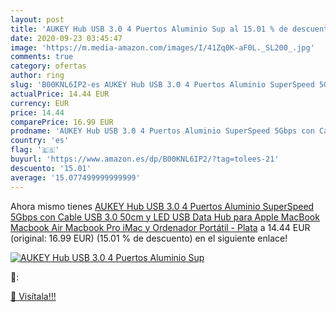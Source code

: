 ```yaml
---
layout: post
title: 'AUKEY Hub USB 3.0 4 Puertos Aluminio Sup al 15.01 % de descuento'
date: 2020-09-23 03:45:47
image: 'https://m.media-amazon.com/images/I/41Zq0K-aF0L._SL200_.jpg'
comments: true
category: ofertas
author: ring
slug: 'B00KNL6IP2-es AUKEY Hub USB 3.0 4 Puertos Aluminio SuperSpeed 5Gbps con Cable USB 3.0 50cm y LED USB Data Hub para Apple MacBook  Macbook Air  Macbook Pro  iMac y Ordenador Portátil - Plata'
actualPrice: 14.44 EUR
currency: EUR
price: 14.44
comparePrice: 16.99 EUR
prodname: 'AUKEY Hub USB 3.0 4 Puertos Aluminio SuperSpeed 5Gbps con Cable USB 3.0 50cm y LED USB Data Hub para Apple MacBook  Macbook Air  Macbook Pro  iMac y Ordenador Portátil - Plata'
country: 'es'
flag: '🇪🇸'
buyurl: 'https://www.amazon.es/dp/B00KNL6IP2/?tag=tolees-21'
descuento: '15.01'
average: '15.077499999999999'
---
```


Ahora mismo tienes [AUKEY Hub USB 3.0 4 Puertos Aluminio SuperSpeed 5Gbps con Cable USB 3.0 50cm y LED USB Data Hub para Apple MacBook  Macbook Air  Macbook Pro  iMac y Ordenador Portátil - Plata](https://www.amazon.es/dp/B00KNL6IP2/?tag=tolees-21) a 14.44 EUR (original: 16.99 EUR) (15.01 %  de descuento) en el siguiente enlace!

[![AUKEY Hub USB 3.0 4 Puertos Aluminio Sup](https://m.media-amazon.com/images/I/41Zq0K-aF0L._SL200_.jpg)](https://www.amazon.es/dp/B00KNL6IP2/?tag=tolees-21)

🔎:


[🛒 Visítala!!!](https://www.amazon.es/dp/B00KNL6IP2/?tag=tolees-21)

